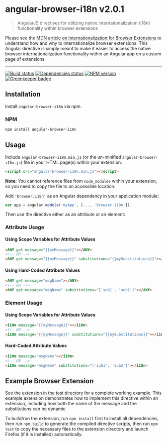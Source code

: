 # angular-browser-i18n v2.0.1

> AngularJS directives for utilizing native internationalization (i18n) functionality within browser extensions

Please see the [MDN article on Internationalization for Browser Extensions](https://developer.mozilla.org/en-US/Add-ons/WebExtensions/Internationalization) to understand how and why to internationalize browser extensions. This Angular directive is simply meant to make it easier to access the native browser internationalization functionality within an Angular app on a custom page of extensions.

* * *

[![Build status][travis-image]][travis-url] [![Dependencies status][david-image]][david-url] [![NPM version][npm-image]][npm-url] [![Greenkeeper badge](https://badges.greenkeeper.io/rthaut/angular-browser-i18n.svg)](https://greenkeeper.io/)

## Installation

Install `angular-browser-i18n` via npm.

### NPM

```sh
npm install angular-browser-i18n
```

## Usage

Include `angular-browser-i18n.min.js` (or the un-minified `angular-browser-i18n.js`) file in your HTML page(s) within your extension:

```html
<script src="angular-browser-i18n.min.js"></script>
```

**Note:** You cannot reference files from `node_modules` within your extension, so you need to copy the file to an accessible location.

Add `'browser.i18n'` as an Angular dependency in your application module:

```js
var app = angular.module('myApp', [..., 'browser.i18n']);
```

Then use the directive either as an attribute or an element:

### Attribute Usage

#### Using Scope Variables for Attribute Values

```html
<ANY get-message="{{myMessage}}"></ANY>
<!-- OR -->
<ANY get-message="{{myMessage}}" substitutions="{{mySubstitutions}}"></ANY>
```

#### Using Hard-Coded Attribute Values

```html
<ANY get-message="msgName"></ANY>
<!-- OR -->
<ANY get-message="msgName" substitutions="['sub1', 'sub2']"></ANY>
```

### Element Usage

#### Using Scope Variables for Attribute Values

```html
<i18n message="{{myMessage}}"></i18n>
<!-- OR -->
<i18n message="{{myMessage}}" substitutions="{{mySubstitutions}}"></i18n>
```

#### Hard-Coded Attribute Values

```html
<i18n message="msgName"></i18n>
<!-- OR -->
<i18n message="msgName" substitutions="['sub1', 'sub2']"></i18n>
```

## Example Browser Extension

See the [extension in the test directory](/test/extension) for a complete working example. This example extension demonstrates how to implement this directive within an extension, including how both the name of the message and the substitutions can be dynamic.

To build/run the extension, run `npm install` first to install all dependencies, then run `npm build` to generate the compiled directive scripts, then run `npm test` to copy the necessary files to the extension directory and launch Firefox (if it is installed) automatically.

[travis-url]: http://travis-ci.com/rthaut/angular-browser-i18n
[travis-image]: https://travis-ci.com/rthaut/angular-browser-i18n.svg?branch=master
[npm-url]: https://npmjs.org/package/angular-browser-i18n
[npm-image]: https://badge.fury.io/js/angular-browser-i18n.svg
[david-url]: https://david-dm.org/rthaut/angular-browser-i18n
[david-image]: https://david-dm.org/rthaut/angular-browser-i18n/dev-status.svg
